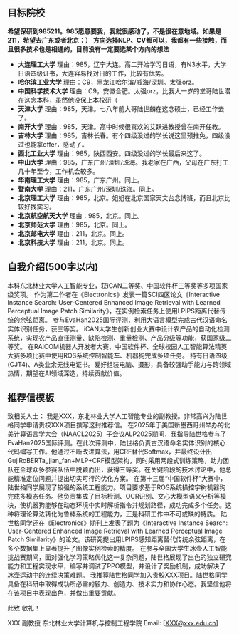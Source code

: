 ## 目标院校
**希望保研到985211。985愿意要我，我就很感动了，不是很在意地域。如果是211，希望去广东或者北京：）**
**方向选择NLP、CV都可以，我都有一些接触，而且很多技术也是相通的，目前没有一定要选某个方向的想法**
- **大连理工大学**
理由：985，辽宁大连。高二开始学习日语，有N3水平，大学日语四级证书，大连容易找对日的工作，比较有优势。
- **哈尔滨工业大学**
理由：C9，黑龙江哈尔滨/威海/深圳。太强orz。
- **中国科学技术大学**
理由：C9，安徽合肥。太强orz，比我大一岁的堂哥陆世潜在这念本科，虽然他没保上本校研（
- **天津大学**
理由：985，天津。七八年前大哥陆世麟在这念硕士，已经工作去了。
- **南开大学**
理由：985，天津。高中时候很喜欢的艾跃进教授曾在南开任教。
- **吉林大学**
理由：985，吉林长春。有个四级没过的学长说这里预推免，四级没过也能拿offer，感动了。
- **西北工业大学**
理由：985，陕西西安。四级没过的学长最后来这了。
- **中山大学**
理由：985，广东广州/深圳/珠海。我老家在广西，父母在广东打工几十年至今，工作机会较多。
- **华南理工大学**
理由：985，广东广州。同上。
- **暨南大学**
理由：211，广东广州/深圳/珠海。同上。
- **北京理工大学**
理由：985，北京。姐姐在北京国家天文台念博班，而且北京比较好找实习。
- **北京航空航天大学**
理由：985，北京。同上。
- **北京师范大学**
理由：985，北京。同上。
- **北京邮电大学**
理由：211，北京。同上。
- **北京科技大学**
理由：211，北京。同上。


## 自我介绍(500字以内)
本科东北林业大学人工智能专业，获iCAN二等奖、中国软件杯三等奖等多项国家级奖项。
作为第二作者在《Electronics》发表一篇SCI四区论文《Interactive Instance Search: User-Centered Enhanced Image Retrieval with Learned Perceptual Image Patch Similarity》，在实例检索任务上使用LPIPS距离代替传统的余弦距离。
参与EvaHan2025国际评测，利用大语言模型完成古代汉语命名实体识别任务，获三等奖。
iCAN大学生创新创业大赛中设计农产品的自动化检测系统，实现农产品直径测量、缺陷检测、重量检测、产品分级等功能，获国家级二等奖。
在RAICOM机器人开发者大赛、中国软件杯、全球校园人工智能算法精英大赛多项比赛中使用ROS系统控制智能车、机器狗完成多项任务。
持有日语四级(CJT4)、A类业余无线电证书。爱好组装电脑、摄影，具备较强动手能力与跨领域热情，期望在AI领域深造，持续贡献价值。

## 推荐信模板
致相关人士：
我是XXX，东北林业大学人工智能专业的副教授。非常高兴为陆世格同学申请贵校XXX项目撰写这封推荐信。
在2025年于美国新墨西哥州举办的北美计算语言学大会（NAACL2025）子会议ALP2025期间，我指导陆世格参与了EvaHan2025国际评测。在此次评测中，陆世格负责古汉语命名实体识别的核心代码编写工作。他通过不断改进算法，用CRF替代Softmax，并最终设计出GujiRoBERTa_jian_fan+MLP+CRF模型架构，同时采用两段式训练策略，助力团队在全球众多参赛队伍中脱颖而出，获得三等奖。在关键阶段的技术讨论中，他总能精准定位问题并提出切实可行的优化方案。
在第十三届“中国软件杯”大赛中，陆世格同学展现了较强的系统工程能力。项目要求基于ROS系统操控宇树机器狗完成多模态任务。他负责集成了目标检测、OCR识别、文心大模型语义分析等模块，使机器狗能够在动态环境中实时解析指令并规划路径，成功完成多个任务。这种将理论算法转化为鲁棒系统的工程能力，正是科研工作中不可或缺的特质。
陆世格同学还在《Electronics》期刊上发表了题为《Interactive Instance Search: User-Centered Enhanced Image Retrieval with Learned Perceptual Image Patch Similarity》的论文。该研究提出用LPIPS感知距离替代传统余弦距离，在多个数据集上显著提升了图像实例检索的精度。
在参与全国大学生冰壶人工智能挑战赛期间，面对强化学习策略优化这一复杂问题，陆世格展现了出色的独立研究能力和工程实现水平，编写并调试了PPO模型，并设计了奖励机制，成功解决了冰壶运动中的连续决策难题。
我推荐陆世格同学加入贵校XXX项目。陆世格同学具备在科研中取得成功所必需的毅力、创造力、技术实力和协作心态。我坚信他将在该项目中表现出色，并做出重要贡献。

此致 
敬礼！

XXX 
副教授 
东北林业大学计算机与控制工程学院
Email: [[XXX@xxx.edu.cn](mailto:XXX@xxx.edu.cn)]